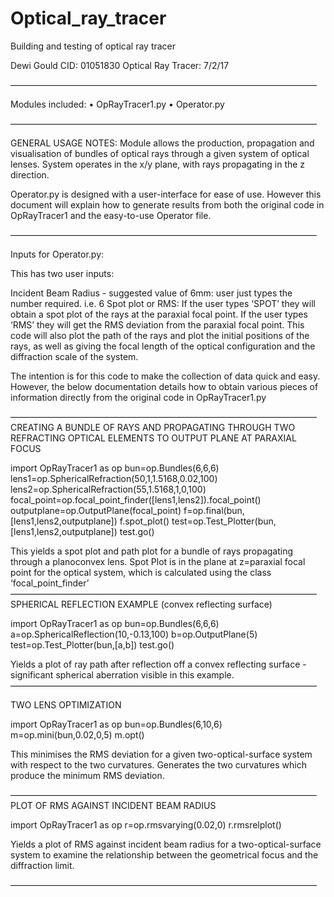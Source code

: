 # Optical_ray_tracer
Building and testing of optical ray tracer 


Dewi Gould
CID: 01051830
Optical Ray Tracer:  7/2/17

———————————————————————————————————

Modules included:
	•	OpRayTracer1.py
	•	Operator.py

———————————————————————————————————

GENERAL USAGE NOTES:
Module allows the production, propagation and visualisation of bundles of optical rays through a given system of optical lenses.
System operates in the x/y plane, with rays propagating in the z direction.

Operator.py is designed with a user-interface for ease of use. However this document will explain how to generate results from both the original code in OpRayTracer1 and the easy-to-use Operator file.

———————————————————————————————————

Inputs for Operator.py:

This has two user inputs:

Incident Beam Radius - suggested value of 6mm: user just types the number required. i.e. 6
Spot plot or RMS: If the user types ‘SPOT’ they will obtain a spot plot of the rays at the paraxial focal point. If the user types ‘RMS’ they will get the RMS deviation from the paraxial focal point.
This code will also plot the path of the rays and plot the initial positions of the rays, as well as giving the focal length of the optical configuration and the diffraction scale of the system.


The intention is for this code to make the collection of data quick and easy. However, the below documentation details how to obtain various pieces of information directly from the original code in OpRayTracer1.py

———————————————————————————————————
CREATING A BUNDLE OF RAYS AND PROPAGATING THROUGH TWO  REFRACTING OPTICAL ELEMENTS TO OUTPUT PLANE AT PARAXIAL FOCUS

import OpRayTracer1 as op
bun=op.Bundles(6,6,6)
lens1=op.SphericalRefraction(50,1,1.5168,0.02,100)
lens2=op.SphericalRefraction(55,1.5168,1,0,100)
focal_point=op.focal_point_finder([lens1,lens2]).focal_point()
outputplane=op.OutputPlane(focal_point)
f=op.final(bun, [lens1,lens2,outputplane])
f.spot_plot()
test=op.Test_Plotter(bun,[lens1,lens2,outputplane])
test.go()

This yields a spot plot and path plot for a bundle of rays propagating through a planoconvex lens.
Spot Plot is in the plane at z=paraxial focal point for the optical system, which is calculated using the class ‘focal_point_finder’
———————————————————————————————————
SPHERICAL REFLECTION EXAMPLE (convex reflecting surface)

import OpRayTracer1 as op
bun=op.Bundles(6,6,6)
a=op.SphericalReflection(10,-0.13,100)
b=op.OutputPlane(5)
test=op.Test_Plotter(bun,[a,b])
test.go()

Yields a plot of ray path after reflection off a convex reflecting surface - significant spherical aberration visible in this example.
———————————————————————————————————

TWO LENS OPTIMIZATION

import OpRayTracer1 as op
bun=op.Bundles(6,10,6)
m=op.mini(bun,0.02,0,5)
m.opt()

This minimises the RMS deviation for a given two-optical-surface system with respect to the two curvatures.
Generates the two curvatures which produce the minimum RMS deviation.

———————————————————————————————————
PLOT OF RMS AGAINST INCIDENT BEAM RADIUS

import OpRayTracer1 as op
r=op.rmsvarying(0.02,0)
r.rmsrelplot()

Yields a plot of RMS against incident beam radius for a two-optical-surface system to examine the relationship between the geometrical focus and the diffraction limit.

———————————————————————————————————
